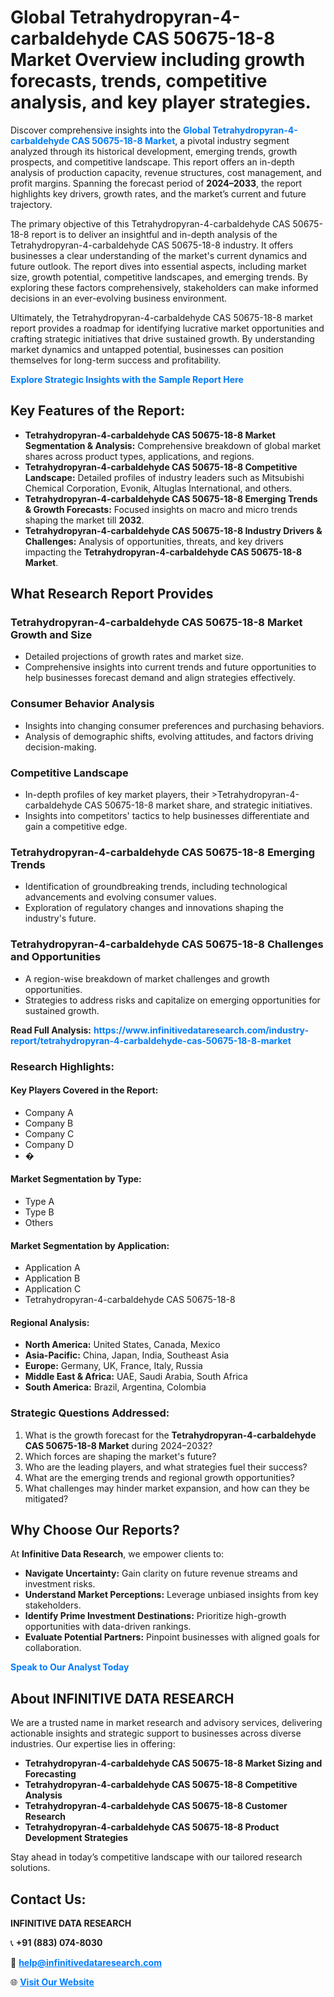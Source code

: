 <h1>Global Tetrahydropyran-4-carbaldehyde CAS 50675-18-8 Market Overview including growth forecasts, trends, competitive analysis, and key player strategies.</h1>
<p>
Discover comprehensive insights into the 
<a href="https://www.infinitivedataresearch.com/industry-report/tetrahydropyran-4-carbaldehyde-cas-50675-18-8-market" rel="dofollow" style="color: #007BFF; text-decoration: none;"><strong>Global Tetrahydropyran-4-carbaldehyde CAS 50675-18-8 Market</strong></a>, a pivotal industry segment analyzed through its historical development, emerging trends, growth prospects, and competitive landscape. This report offers an in-depth analysis of production capacity, revenue structures, cost management, and profit margins. Spanning the forecast period of <strong>2024–2033</strong>, the report highlights key drivers, growth rates, and the market’s current and future trajectory.
</p>
<p>
The primary objective of this Tetrahydropyran-4-carbaldehyde CAS 50675-18-8 report is to deliver an insightful and in-depth analysis of the Tetrahydropyran-4-carbaldehyde CAS 50675-18-8 industry. It offers businesses a clear understanding of the market's current dynamics and future outlook. The report dives into essential aspects, including market size, growth potential, competitive landscapes, and emerging trends. By exploring these factors comprehensively, stakeholders can make informed decisions in an ever-evolving business environment.
</p>
<p>
Ultimately, the Tetrahydropyran-4-carbaldehyde CAS 50675-18-8 market report provides a roadmap for identifying lucrative market opportunities and crafting strategic initiatives that drive sustained growth. By understanding market dynamics and untapped potential, businesses can position themselves for long-term success and profitability.
</p>
<p>
<a href="https://www.infinitivedataresearch.com/request-sample/reportId=103627" style="color: #007BFF; text-decoration: none;"><strong>Explore Strategic Insights with the Sample Report Here</strong></a>
</p>

<h2>Key Features of the Report:</h2>
<ul>
<li><strong>Tetrahydropyran-4-carbaldehyde CAS 50675-18-8 Market Segmentation & Analysis:</strong> Comprehensive breakdown of global market shares across product types, applications, and regions.</li>
<li><strong>Tetrahydropyran-4-carbaldehyde CAS 50675-18-8 Competitive Landscape:</strong> Detailed profiles of industry leaders such as Mitsubishi Chemical Corporation, Evonik, Altuglas International, and others.</li>
<li><strong>Tetrahydropyran-4-carbaldehyde CAS 50675-18-8 Emerging Trends & Growth Forecasts:</strong> Focused insights on macro and micro trends shaping the market till <strong>2032</strong>.</li>
<li><strong>Tetrahydropyran-4-carbaldehyde CAS 50675-18-8 Industry Drivers & Challenges:</strong> Analysis of opportunities, threats, and key drivers impacting the <strong>Tetrahydropyran-4-carbaldehyde CAS 50675-18-8 Market</strong>.</li>
</ul>

<h2>What Research Report Provides</h2>
<h3>Tetrahydropyran-4-carbaldehyde CAS 50675-18-8 Market Growth and Size</h3>
<ul>
<li>Detailed projections of growth rates and market size.</li>
<li>Comprehensive insights into current trends and future opportunities to help businesses forecast demand and align strategies effectively.</li>
</ul>

<h3>Consumer Behavior Analysis</h3>
<ul>
<li>Insights into changing consumer preferences and purchasing behaviors.</li>
<li>Analysis of demographic shifts, evolving attitudes, and factors driving decision-making.</li>
</ul>

<h3>Competitive Landscape</h3>
<ul>
<li>In-depth profiles of key market players, their >Tetrahydropyran-4-carbaldehyde CAS 50675-18-8 market share, and strategic initiatives.</li>
<li>Insights into competitors' tactics to help businesses differentiate and gain a competitive edge.</li>
</ul>

<h3>Tetrahydropyran-4-carbaldehyde CAS 50675-18-8 Emerging Trends</h3>
<ul>
<li>Identification of groundbreaking trends, including technological advancements and evolving consumer values.</li>
<li>Exploration of regulatory changes and innovations shaping the industry's future.</li>
</ul>

<h3>Tetrahydropyran-4-carbaldehyde CAS 50675-18-8 Challenges and Opportunities</h3>
<ul>
<li>A region-wise breakdown of market challenges and growth opportunities.</li>
<li>Strategies to address risks and capitalize on emerging opportunities for sustained growth.</li>
</ul>
<p><strong>Read Full Analysis:</strong> <a href="https://www.infinitivedataresearch.com/industry-report/tetrahydropyran-4-carbaldehyde-cas-50675-18-8-market" rel="dofollow" style="color: #007BFF; text-decoration: none;"><strong>https://www.infinitivedataresearch.com/industry-report/tetrahydropyran-4-carbaldehyde-cas-50675-18-8-market</strong></a></p>
<h3>Research Highlights:</h3>
<h4>Key Players Covered in the Report:</h4>
<ul><li>Company A</li><li>Company B</li><li>Company C</li><li>Company D</li><li>�</li></ul>
<h4>Market Segmentation by Type:</h4>
<ul><li>Type A</li><li>Type B</li><li>Others</li></ul>
<h4>Market Segmentation by Application:</h4>
<ul><li>Application A</li><li>Application B</li><li>Application C</li><li>Tetrahydropyran-4-carbaldehyde CAS 50675-18-8</li></ul>

<h4>Regional Analysis:</h4>
<ul>
<li><strong>North America:</strong> United States, Canada, Mexico</li>
<li><strong>Asia-Pacific:</strong> China, Japan, India, Southeast Asia</li>
<li><strong>Europe:</strong> Germany, UK, France, Italy, Russia</li>
<li><strong>Middle East & Africa:</strong> UAE, Saudi Arabia, South Africa</li>
<li><strong>South America:</strong> Brazil, Argentina, Colombia</li>
</ul>

<h3>Strategic Questions Addressed:</h3>
<ol>
<li>What is the growth forecast for the <strong>Tetrahydropyran-4-carbaldehyde CAS 50675-18-8 Market</strong> during 2024–2032?</li>
<li>Which forces are shaping the market's future?</li>
<li>Who are the leading players, and what strategies fuel their success?</li>
<li>What are the emerging trends and regional growth opportunities?</li>
<li>What challenges may hinder market expansion, and how can they be mitigated?</li>
</ol>

<h2>Why Choose Our Reports?</h2>
<p>At <strong>Infinitive Data Research</strong>, we empower clients to:</p>
<ul>
<li><strong>Navigate Uncertainty:</strong> Gain clarity on future revenue streams and investment risks.</li>
<li><strong>Understand Market Perceptions:</strong> Leverage unbiased insights from key stakeholders.</li>
<li><strong>Identify Prime Investment Destinations:</strong> Prioritize high-growth opportunities with data-driven rankings.</li>
<li><strong>Evaluate Potential Partners:</strong> Pinpoint businesses with aligned goals for collaboration.</li>
</ul>
<p><a href="https://www.infinitivedataresearch.com/industry-report/tetrahydropyran-4-carbaldehyde-cas-50675-18-8-market" rel="dofollow" style="color: #007BFF; text-decoration: none;"><strong>Speak to Our Analyst Today</strong></a></p>

<h2>About INFINITIVE DATA RESEARCH</h2>
<p>We are a trusted name in market research and advisory services, delivering actionable insights and strategic support to businesses across diverse industries. Our expertise lies in offering:</p>
<ul>
<li><strong>Tetrahydropyran-4-carbaldehyde CAS 50675-18-8 Market Sizing and Forecasting</strong></li>
<li><strong>Tetrahydropyran-4-carbaldehyde CAS 50675-18-8 Competitive Analysis</strong></li>
<li><strong>Tetrahydropyran-4-carbaldehyde CAS 50675-18-8 Customer Research</strong></li>
<li><strong>Tetrahydropyran-4-carbaldehyde CAS 50675-18-8 Product Development Strategies</strong></li>
</ul>
<p>Stay ahead in today’s competitive landscape with our tailored research solutions.</p>

<h2>Contact Us:</h2>
<p><strong>INFINITIVE DATA RESEARCH</strong></p>
<p>📞 <strong>+91 (883) 074-8030</strong></p>
<p>📧 <strong><a href="mailto:help@infinitivedataresearch.com" style="color: #007BFF;">help@infinitivedataresearch.com</a></strong></p>
<p>🌐 <strong><a href="https://www.infinitivedataresearch.com" rel="dofollow" style="color: #007BFF;">Visit Our Website</a></strong></p>